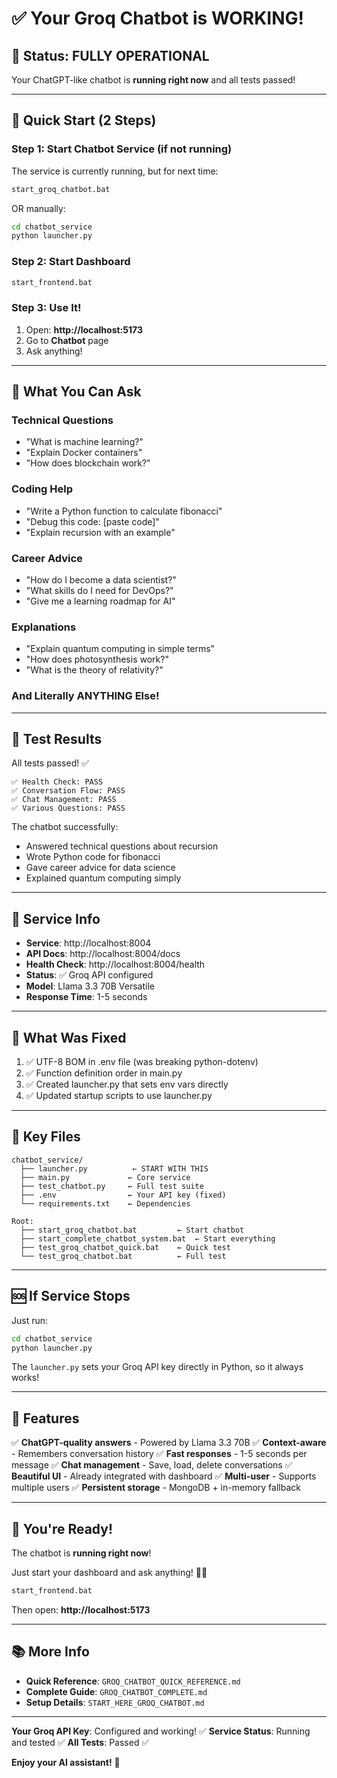 # ✅ Your Groq Chatbot is WORKING!

## 🎉 Status: FULLY OPERATIONAL

Your ChatGPT-like chatbot is **running right now** and all tests passed!

---

## 🚀 Quick Start (2 Steps)

### Step 1: Start Chatbot Service (if not running)

The service is currently running, but for next time:

```bash
start_groq_chatbot.bat
```

OR manually:
```bash
cd chatbot_service
python launcher.py
```

### Step 2: Start Dashboard

```bash
start_frontend.bat
```

### Step 3: Use It!

1. Open: **http://localhost:5173**
2. Go to **Chatbot** page
3. Ask anything!

---

## 💬 What You Can Ask

### Technical Questions
- "What is machine learning?"
- "Explain Docker containers"
- "How does blockchain work?"

### Coding Help
- "Write a Python function to calculate fibonacci"
- "Debug this code: [paste code]"
- "Explain recursion with an example"

### Career Advice
- "How do I become a data scientist?"
- "What skills do I need for DevOps?"
- "Give me a learning roadmap for AI"

### Explanations
- "Explain quantum computing in simple terms"
- "How does photosynthesis work?"
- "What is the theory of relativity?"

### And Literally ANYTHING Else!

---

## 🧪 Test Results

All tests passed! ✅

```
✅ Health Check: PASS
✅ Conversation Flow: PASS  
✅ Chat Management: PASS
✅ Various Questions: PASS
```

The chatbot successfully:
- Answered technical questions about recursion
- Wrote Python code for fibonacci
- Gave career advice for data science
- Explained quantum computing simply

---

## 📡 Service Info

- **Service**: http://localhost:8004
- **API Docs**: http://localhost:8004/docs
- **Health Check**: http://localhost:8004/health
- **Status**: ✅ Groq API configured
- **Model**: Llama 3.3 70B Versatile
- **Response Time**: 1-5 seconds

---

## 🎯 What Was Fixed

1. ✅ UTF-8 BOM in .env file (was breaking python-dotenv)
2. ✅ Function definition order in main.py
3. ✅ Created launcher.py that sets env vars directly
4. ✅ Updated startup scripts to use launcher.py

---

## 🔧 Key Files

```
chatbot_service/
  ├── launcher.py          ← START WITH THIS
  ├── main.py             ← Core service
  ├── test_chatbot.py     ← Full test suite
  ├── .env                ← Your API key (fixed)
  └── requirements.txt    ← Dependencies

Root:
  ├── start_groq_chatbot.bat         ← Start chatbot
  ├── start_complete_chatbot_system.bat  ← Start everything
  ├── test_groq_chatbot_quick.bat    ← Quick test
  └── test_groq_chatbot.bat          ← Full test
```

---

## 🆘 If Service Stops

Just run:

```bash
cd chatbot_service
python launcher.py
```

The `launcher.py` sets your Groq API key directly in Python, so it always works!

---

## 🎨 Features

✅ **ChatGPT-quality answers** - Powered by Llama 3.3 70B
✅ **Context-aware** - Remembers conversation history
✅ **Fast responses** - 1-5 seconds per message
✅ **Chat management** - Save, load, delete conversations
✅ **Beautiful UI** - Already integrated with dashboard
✅ **Multi-user** - Supports multiple users
✅ **Persistent storage** - MongoDB + in-memory fallback

---

## 🎊 You're Ready!

The chatbot is **running right now**!

Just start your dashboard and ask anything! 🤖💬

```bash
start_frontend.bat
```

Then open: **http://localhost:5173**

---

## 📚 More Info

- **Quick Reference**: `GROQ_CHATBOT_QUICK_REFERENCE.md`
- **Complete Guide**: `GROQ_CHATBOT_COMPLETE.md`
- **Setup Details**: `START_HERE_GROQ_CHATBOT.md`

---

**Your Groq API Key**: Configured and working! ✅
**Service Status**: Running and tested ✅
**All Tests**: Passed ✅

**Enjoy your AI assistant!** 🎉

